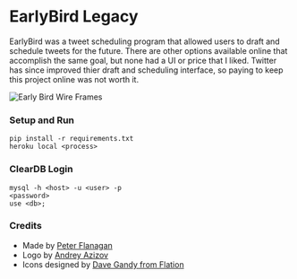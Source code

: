 # EarlyBird Legacy

EarlyBird was a tweet scheduling program that allowed users to draft and schedule tweets for the future. There are other options available online that accomplish the same goal, but none had a UI or price that I liked. Twitter has since improved thier draft and scheduling interface, so paying to keep this project online was not worth it.

![Early Bird Wire Frames](https://raw.githubusercontent.com/pjflanagan/early-bird-twitter/master/archive/readme_files/wireframes.png)

### Setup and Run

```
pip install -r requirements.txt
heroku local <process>
```

### ClearDB Login
```
mysql -h <host> -u <user> -p
<password>
use <db>;
```

### Credits
- Made by [Peter Flanagan](http://pjflanagan.me)
- Logo by [Andrey Azizov](http://andreyazizov.com/)
- Icons designed by [Dave Gandy from Flation](https://www.flaticon.com/)
